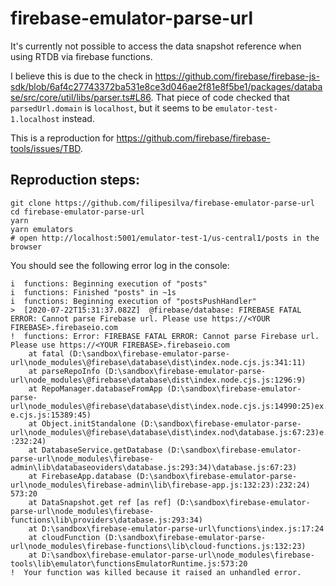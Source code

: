 # firebase-emulator-parse-url

It's currently not possible to access the data snapshot reference when using RTDB via firebase functions.

I believe this is due to the check in https://github.com/firebase/firebase-js-sdk/blob/6af4c27743372ba531e8ce3d046ae2f81e8f5be1/packages/database/src/core/util/libs/parser.ts#L86. 
That piece of code checked that `parsedUrl.domain` is `localhost`, but it seems to be `emulator-test-1.localhost` instead.

This is a reproduction for https://github.com/firebase/firebase-tools/issues/TBD.

## Reproduction steps:

```
git clone https://github.com/filipesilva/firebase-emulator-parse-url
cd firebase-emulator-parse-url
yarn
yarn emulators
# open http://localhost:5001/emulator-test-1/us-central1/posts in the browser
```

You should see the following error log in the console:
```
i  functions: Beginning execution of "posts"
i  functions: Finished "posts" in ~1s
i  functions: Beginning execution of "postsPushHandler"
>  [2020-07-22T15:31:37.082Z]  @firebase/database: FIREBASE FATAL ERROR: Cannot parse Firebase url. Please use https://<YOUR FIREBASE>.firebaseio.com
!  functions: Error: FIREBASE FATAL ERROR: Cannot parse Firebase url. Please use https://<YOUR FIREBASE>.firebaseio.com
    at fatal (D:\sandbox\firebase-emulator-parse-url\node_modules\@firebase\database\dist\index.node.cjs.js:341:11)
    at parseRepoInfo (D:\sandbox\firebase-emulator-parse-url\node_modules\@firebase\database\dist\index.node.cjs.js:1296:9)
    at RepoManager.databaseFromApp (D:\sandbox\firebase-emulator-parse-url\node_modules\@firebase\database\dist\index.node.cjs.js:14990:25)ex.node.cjs.js:14990:25)                                                                                           e.cjs.js:15389:45)
    at Object.initStandalone (D:\sandbox\firebase-emulator-parse-url\node_modules\@firebase\database\dist\index.nod\database.js:67:23)e.cjs.js:15389:45)                                                                                                 :232:24)
    at DatabaseService.getDatabase (D:\sandbox\firebase-emulator-parse-url\node_modules\firebase-admin\lib\databaseoviders\database.js:293:34)\database.js:67:23)
    at FirebaseApp.database (D:\sandbox\firebase-emulator-parse-url\node_modules\firebase-admin\lib\firebase-app.js:132:23):232:24)                                                                                                           573:20
    at DataSnapshot.get ref [as ref] (D:\sandbox\firebase-emulator-parse-url\node_modules\firebase-functions\lib\providers\database.js:293:34)
    at D:\sandbox\firebase-emulator-parse-url\functions\index.js:17:24
    at cloudFunction (D:\sandbox\firebase-emulator-parse-url\node_modules\firebase-functions\lib\cloud-functions.js:132:23)
    at D:\sandbox\firebase-emulator-parse-url\node_modules\firebase-tools\lib\emulator\functionsEmulatorRuntime.js:573:20
!  Your function was killed because it raised an unhandled error.
```